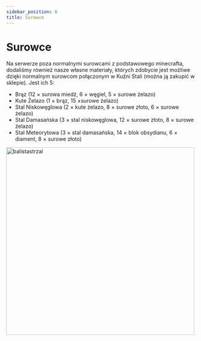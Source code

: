 ```yaml
---
sidebar_position: 6
title: Surowce
---
```


# Surowce
Na serwerze poza normalnymi surowcami z podstawowego minecrafta, dodaliśmy również nasze własne materiały, których zdobycie jest możliwe dzięki normalnym surowcom połączonym w Kuźni Stali (można ją zakupić w sklepie). Jest ich 5:
- Brąz (12 × surowa miedź, 6 × węgiel, 5 × surowe żelazo)
- Kute Żelazo (1 × brąz, 15 ×surowe żelazo)
- Stal Niskowęglowa (2 × kute żelazo, 8 × surowe złoto, 6 × surowe żelazo)
- Stal Damasańska (3 × stal niskowęglowa, 12 × surowe złoto, 8 × surowe żelazo)
- Stal Meteorytowa (3 × stal damasańska, 14 × blok obsydianu, 6 × diament, 8 × surowe złoto)

<div class="box">
    <img 
    src={require('./img/seksiak-ez.gif').default}
    alt="balistastrzal"
    width="500"
    />
</div>